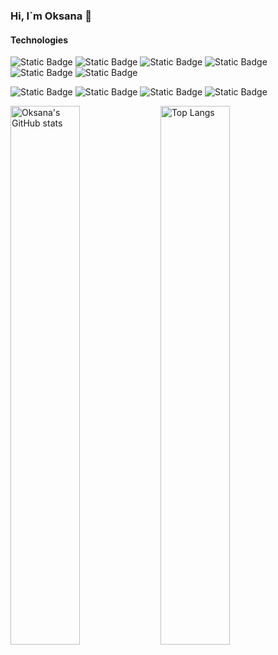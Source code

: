 ### Hi, I`m Oksana 👋




####  Technologies


![Static Badge](https://img.shields.io/badge/React-black?style=flat&logo=react)
![Static Badge](https://img.shields.io/badge/Java%20Script-black?style=flat&logo=javascript)
![Static Badge](https://img.shields.io/badge/Type%20Script-black?logo=typescript)
![Static Badge](https://img.shields.io/badge/Node.js-black?logo=nodedotjs)
![Static Badge](https://img.shields.io/badge/CSS-black?style=flat&logo=css3)
![Static Badge](https://img.shields.io/badge/HTML-black?style=flat&logo=html5)


![Static Badge](https://img.shields.io/badge/Redux-black?logo=redux)
![Static Badge](https://img.shields.io/badge/React%20Router-black?logo=reactrouter)
![Static Badge](https://img.shields.io/badge/Styled%20components-black?logo=styledcomponents)
![Static Badge](https://img.shields.io/badge/Axios-black?logo=axios)





<img align="left" width="47%" alt="Oksana's GitHub stats" src="https://github-readme-stats.vercel.app/api?username=oksanamarusich&show_icons=true&theme=transparent&title_color=000000&text_color=41424C&icon_color=FFFF00&hide_border=true"/>


<img align="left" width="47%" alt="Top Langs" src="https://github-readme-stats.vercel.app/api/top-langs/?username=oksanamarusich&layout=compact&title_color=000000&text_color=41424C&hide_border=true"/>










